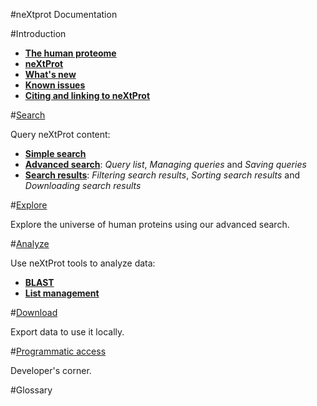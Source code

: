 #neXtprot Documentation

#Introduction

* **[The human proteome](/pages/human-proteome)**
* **[neXtProt](/pages/about)** 
* **[What's new](/pages/what-is-new)**
* **[Known issues](/pages/known-issues)** 
* **[Citing and linking to neXtProt](/pages/citing-nextprot)**

#[Search](/help/learn-all-searches)

Query neXtProt content:

* **[Simple search](/help/learn-simple-search)**
* **[Advanced search](/help/learn-advanced-search)**: _Query list_, _Managing queries_ and _Saving queries_
* **[Search results](/help/learn-search-results)**: _Filtering search results_, _Sorting search results_ and _Downloading search results_

#[Explore](/help/learn-advanced-search)

Explore the universe of human proteins using our advanced search.

#[Analyze](/help/learn-analyze)

Use neXtProt tools to analyze data:

* **[BLAST](/help/learn-analyze)** 
* **[List management](/help/learn-protein-lists)** 

#[Download](/help/learn-download)

Export data to use it locally.

#[Programmatic access](/help/learn-programmatic-access.md)

Developer's corner.

#Glossary
